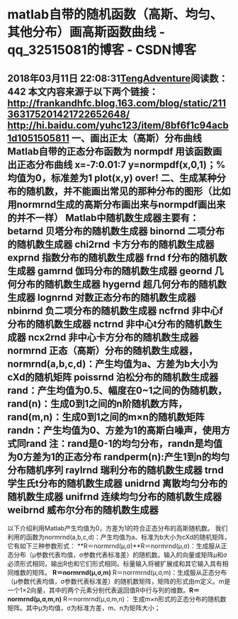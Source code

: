 # matlab自带的随机函数（高斯、均匀、其他分布）画高斯函数曲线 - qq_32515081的博客 - CSDN博客
2018年03月11日 22:08:31[TengAdventure](https://me.csdn.net/qq_32515081)阅读数：442
本文内容来源于以下两个链接：
http://frankandhfc.blog.163.com/blog/static/211363175201421722652648/
http://hi.baidu.com/yuhc123/item/8bf6f1c94acb1d1051505811
一、画出正太（高斯）分布曲线
Matlab自带的正态分布函数为 normpdf
用该函数画出正态分布曲线
x=-7:0.01:7
y=normpdf(x,0,1)；%均值为0，标准差为1
plot(x,y)
over!
二、生成某种分布的随机数，并不能画出常见的那种分布的图形（比如用normrnd生成的高斯分布画出来与normpdf画出来的并不一样）
Matlab中随机数生成器主要有：
betarnd 贝塔分布的随机数生成器
binornd **二项分布**的随机数生成器
chi2rnd 卡方分布的随机数生成器
exprnd **指数分布**的随机数生成器
frnd f分布的随机数生成器
gamrnd 伽玛分布的随机数生成器
geornd 几何分布的随机数生成器
hygernd 超几何分布的随机数生成器
lognrnd 对数正态分布的随机数生成器
nbinrnd 负二项分布的随机数生成器
ncfrnd 非中心f分布的随机数生成器
nctrnd 非中心t分布的随机数生成器
ncx2rnd 非中心卡方分布的随机数生成器
normrnd **正态（高斯）分布**的随机数生成器，normrnd(a,b,c,d)：产生均值为a、方差为b大小为cXd的随机矩阵
poissrnd 泊松分布的随机数生成器
**rand：产生均值为0.5、幅度在0~1之间的伪随机数，rand(n)：生成0到1之间的n阶随机数方阵**，rand(m,n)：生成0到1之间的m×n的随机数矩阵
**randn：产生均值为0、方差为1的高斯白噪声，使用方式同rand**
**注：rand是0-1的均匀分布，randn是均值为0方差为1的正态分布**
randperm(n):产生1到n的均匀分布随机序列
raylrnd 瑞利分布的随机数生成器
trnd 学生氏t分布的随机数生成器
unidrnd 离散均匀分布的随机数生成器
unifrnd 连续均匀分布的随机数生成器
weibrnd 威布尔分布的随机数生成器
-----------------------------------------------------------------
以下介绍利用Matlab产生均值为0，方差为1的符合正态分布的高斯随机数。
我们利用的函数为normrnd(a,b,c,d)：产生均值为a、标准为b大小为cXd的随机矩阵，它有如下三种参数形式：
**R＝normrnd(μ,σ)**R＝normrnd(μ,σ)：生成服从正态分布（μ参数代表均值，σ参数代表标准差）的随机数。输入的向量或矩阵μ和σ必须形式相同，输出R也和它们形式相同。标量输入将被扩展成和其它输入具有相同维数的矩阵。
**R＝normrnd(μ,σ,m)**
R＝norrmrnd(μ,σ,m)：生成服从正态分布（μ参数代表均值，σ参数代表标准差）的随机数矩阵，矩阵的形式由m定义。m是一个1×2向量，其中的两个元素分别代表返回值R中行与列的维数。**R＝normrnd(μ,σ,m,n)**
R＝normrnd(μ,σ,m,n)： 生成m×n形式的正态分布的随机数矩阵。其中μ为均值，σ为标准方差，m、n为矩阵大小；
